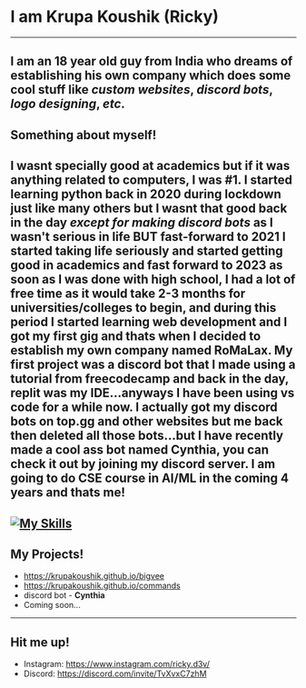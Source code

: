 # I am Krupa Koushik (Ricky)
---
I am an **18** year old guy from **India** who dreams of establishing his own company which does some cool stuff like *custom websites*, *discord bots*, *logo designing*, *etc*.
---
## Something about myself!
I wasnt specially good at academics but if it was anything related to computers, I was #1. I started learning python back in 2020 during lockdown just like many others but I wasnt that good back in the day *except for making discord bots* as I wasn't serious in life BUT fast-forward to 2021 I started taking life seriously and started getting good in academics and fast forward to 2023 as soon as I was done with high school, I had a lot of free time as it would take 2-3 months for universities/colleges to begin, and during this period I started learning web development and I got my first gig and thats when I decided to establish my own company named RoMaLax. My first project was a discord bot that I made using a tutorial from freecodecamp and back in the day, replit was my IDE...anyways I have been using vs code for a while now. I actually got my discord bots on top.gg and other websites but me back then deleted all those bots...but I have recently made a cool ass bot named Cynthia, you can check it out by joining my discord server. I am going to do CSE course in AI/ML in the coming 4 years and thats me!
---
[![My Skills](https://skillicons.dev/icons?i=js,html,css,py,discord,bots,figma,sqlite,ai,replit)](https://skillicons.dev)
---
## My Projects!
- https://krupakoushik.github.io/bigvee
- https://krupakoushik.github.io/commands
- discord bot - **Cynthia**
- Coming soon...
---
## Hit me up!
- Instagram: https://www.instagram.com/ricky.d3v/
- Discord: https://discord.com/invite/TvXvxC7zhM
<!--
**krupakoushik/krupakoushik** is a ✨ _special_ ✨ repository because its `README.md` (this file) appears on your GitHub profile.

Here are some ideas to get you started:

- 🔭 I’m currently working on ...
- 🌱 I’m currently learning ...
- 👯 I’m looking to collaborate on ...
- 🤔 I’m looking for help with ...
- 💬 Ask me about ...
- 📫 How to reach me: ...
- 😄 Pronouns: ...
- ⚡ Fun fact: ...
-->
